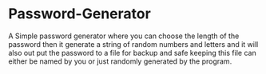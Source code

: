 # Password-Generator

A Simple password generator where you can choose the length of the password then it generate a string of random numbers and letters and it will also out put the password to a file for backup and safe keeping this file can either be named by you or just randomly generated by the program.
